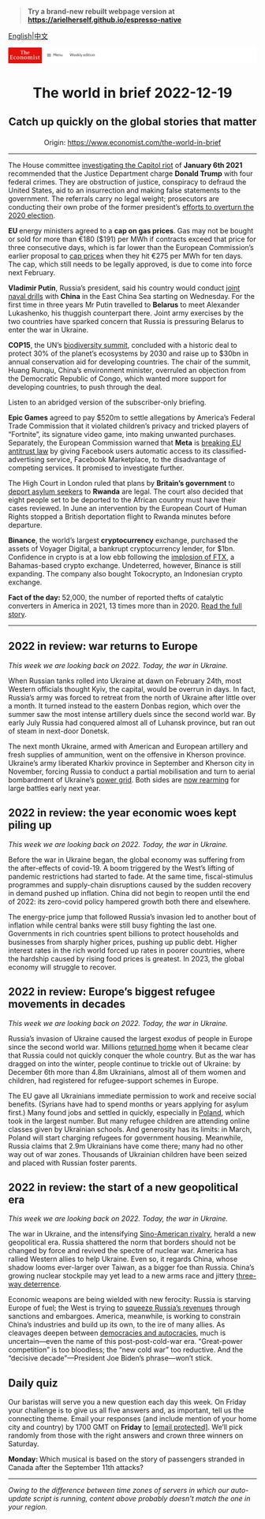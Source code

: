 > **Try a brand-new rebuilt webpage version at https://arielherself.github.io/espresso-native**

[English](https://github.com/arielherself/espresso/blob/main/README.md)|[中文](https://github-com.translate.goog/arielherself/espresso/blob/main/README.md?_x_tr_sl=en&_x_tr_tl=zh-CN&_x_tr_hl=zh-CN&_x_tr_pto=wapp)



![The Economist](menubar.png)

# <p align="center">The world in brief 2022-12-19</p>

## <p align="center">Catch up quickly on the global stories that matter</p>

<p align="center">Origin: <a href="https://www.economist.com/the-world-in-brief">https://www.economist.com/the-world-in-brief</a><hr>

The House committee [investigating the Capitol riot](https://www.economist.com/united-states/2022/06/29/donald-trumps-shameful-role-in-the-storming-of-the-capitol) of <strong>January 6th 2021</strong> recommended that the Justice Department charge <strong>Donald Trump</strong> with four federal crimes. They are obstruction of justice, conspiracy to defraud the United States, aid to an insurrection and making false statements to the government. The referrals carry no legal weight; prosecutors are conducting their own probe of the former president’s [efforts to overturn the 2020 election](https://www.economist.com/united-states/2022/07/21/the-january-6th-committee-has-hobbled-donald-trump). 

<strong>EU </strong>energy ministers agreed to a <strong>cap on gas prices</strong>. Gas may not be bought or sold for more than €180 ($191) per MWh if contracts exceed that price for three consecutive days, which is far lower than the European Commission’s earlier proposal to [cap prices](https://www.economist.com/graphic-detail/2022/09/27/the-wrong-way-to-solve-europes-energy-crisis) when they hit €275 per MWh for ten days. The cap, which still needs to be legally approved, is due to come into force next February.

<strong>Vladimir Putin</strong>, Russia’s president, said his country would conduct [joint naval drills](https://www.economist.com/china/2022/03/12/xi-jinping-places-a-bet-on-russia) with <strong>China</strong> in the East China Sea starting on Wednesday. For the first time in three years Mr Putin travelled to <strong>Belarus</strong> to meet Alexander Lukashenko, his thuggish counterpart there. Joint army exercises by the two countries have sparked concern that Russia is pressuring Belarus to enter the war in Ukraine.

<strong>COP15</strong>, the UN’s [biodiversity summit](https://www.economist.com/the-economist-explains/2022/12/09/why-is-there-another-cop-happening), concluded with a historic deal to protect 30% of the planet’s ecosystems by 2030 and raise up to $30bn in annual conservation aid for developing countries. The chair of the summit, Huang Runqiu, China’s environment minister, overruled an objection from the Democratic Republic of Congo, which wanted more support for developing countries, to push through the deal.

Listen to an abridged version of the subscriber-only briefing.

<strong>Epic Games</strong> agreed to pay $520m to settle allegations by America’s Federal Trade Commission that it violated children’s privacy and tricked players of “Fortnite”, its signature video game, into making unwanted purchases. Separately, the European Commission warned that <strong>Meta</strong> is [breaking EU antitrust law](https://www.economist.com/europe/2022/09/01/is-the-eu-overreaching-with-new-digital-regulations) by giving Facebook users automatic access to its classified-advertising service, Facebook Marketplace, to the disadvantage of competing services. It promised to investigate further.

The High Court in London ruled that plans by <strong>Britain’s government</strong> to [deport asylum seekers](https://www.economist.com/britain/2022/11/02/why-small-boats-are-a-big-problem-for-britain) to <strong>Rwanda</strong> are legal. The court also decided that eight people set to be deported to the African country must have their cases reviewed. In June an intervention by the European Court of Human Rights stopped a British deportation flight to Rwanda minutes before departure.

<strong>Binance</strong>, the world’s largest <strong>cryptocurrency</strong> exchange, purchased the assets of Voyager Digital, a bankrupt cryptocurrency lender, for $1bn. Confidence in crypto is at a low ebb following the [implosion of FTX](https://www.economist.com/briefing/2022/11/17/the-failure-of-ftx-and-sam-bankman-fried-will-leave-deep-scars), a Bahamas-based crypto exchange. Undeterred, however, Binance is still expanding. The company also bought Tokocrypto, an Indonesian crypto exchange. 

<strong>Fact of the day: </strong> 52,000, the number of reported thefts of catalytic converters in America in 2021, 13 times more than in 2020. [Read the full story](https://www.economist.com/united-states/2022/12/15/why-catalytic-converter-theft-has-soared-in-america).

----------

## 2022 in review: war returns to Europe

<em>This week we are looking back on 2022. Today, the war in Ukraine.</em>

When Russian tanks rolled into Ukraine at dawn on February 24th, most Western officials thought Kyiv, the capital, would be overrun in days. In fact, Russia’s army was forced to retreat from the north of Ukraine after little over a month. It turned instead to the eastern Donbas region, which over the summer saw the most intense artillery duels since the second world war. By early July Russia had conquered almost all of Luhansk province, but ran out of steam in next-door Donetsk.

The next month Ukraine, armed with American and European artillery and fresh supplies of ammunition, went on the offensive in Kherson province. Ukraine’s army liberated Kharkiv province in September and Kherson city in November, forcing Russia to conduct a partial mobilisation and turn to aerial bombardment of Ukraine’s [power grid](https://www.economist.com/europe/2022/12/14/despite-power-cuts-and-blockades-ukraines-economy-is-coping). Both sides are [now rearming](https://www.economist.com/ukraines-fateful-winter) for large battles early next year.

## 2022 in review: the year economic woes kept piling up

<em>This week we are looking back on 2022. Today, the war in Ukraine.</em>

Before the war in Ukraine began, the global economy was suffering from the after-effects of covid-19. A boom triggered by the West’s lifting of pandemic restrictions had started to fade. At the same time, fiscal-stimulus programmes and supply-chain disruptions caused by the sudden recovery in demand pushed up inflation. China did not begin to reopen until the end of 2022: its zero-covid policy hampered growth both there and elsewhere.

The energy-price jump that followed Russia’s invasion led to another bout of inflation while central banks were still busy fighting the last one. Governments in rich countries spent billions to protect households and businesses from sharply higher prices, pushing up public debt. Higher interest rates in the rich world forced up rates in poorer countries, where the hardship caused by rising food prices is greatest. In 2023, the global economy will struggle to recover.

## 2022 in review: Europe’s biggest refugee movements in decades

<em>This week we are looking back on 2022. Today, the war in Ukraine.</em>

Russia’s invasion of Ukraine caused the largest exodus of people in Europe since the second world war. Millions [returned home](https://www.economist.com/europe/2022/05/24/as-russias-invasion-stalls-ukraines-refugees-return-home) when it became clear that Russia could not quickly conquer the whole country. But as the war has dragged on into the winter, people continue to trickle out of Ukraine: by December 6th more than 4.8m Ukrainians, almost all of them women and children, had registered for refugee-support schemes in Europe. 

The EU gave all Ukrainians immediate permission to work and receive social benefits. (Syrians have had to spend months or years applying for asylum first.) Many found jobs and settled in quickly, especially in [Poland](https://www.economist.com/europe/2022/09/01/ukrainian-refugees-are-making-poland-multicultural-again), which took in the largest number. But many refugee children are attending online classes given by Ukrainian schools. And generosity has its limits: in March, Poland will start charging refugees for government housing. Meanwhile, Russia claims that 2.9m Ukrainians have come there; many had no other way out of war zones. Thousands of Ukrainian children have been seized and placed with Russian foster parents.

## 2022 in review: the start of a new geopolitical era

<em>This week we are looking back on 2022. Today, the war in Ukraine.</em>

The war in Ukraine, and the intensifying [Sino-American rivalry](https://www.economist.com/leaders/2022/11/10/america-and-china-must-talk), herald a new geopolitical era. Russia shattered the norm that borders should not be changed by force and revived the spectre of nuclear war. America has rallied Western allies to help Ukraine. Even so, it regards China, whose shadow looms ever-larger over Taiwan, as a bigger foe than Russia. China’s growing nuclear stockpile may yet lead to a new arms race and jittery [three-way deterrence](https://www.economist.com/united-states/2022/11/29/how-will-america-deal-with-three-way-nuclear-deterrence). 

Economic weapons are being wielded with new ferocity: Russia is starving Europe of fuel; the West is trying to [squeeze Russia’s revenues](https://www.economist.com/leaders/2022/11/30/the-wests-proposed-price-cap-on-russian-oil-is-no-magic-weapon) through sanctions and embargoes. America, meanwhile, is working to constrain China’s industries and build up its own, to the ire of many allies. As cleavages deepen between [democracies and autocracies](https://www.economist.com/leaders/2022/07/28/how-to-deal-with-despots), much is uncertain—even the name of this post-post-cold-war era. “Great-power competition” is too bloodless; the “new cold war” too reductive. And the “decisive decade”—President Joe Biden’s phrase—won’t stick.

## Daily quiz

Our baristas will serve you a new question each day this week. On Friday your challenge is to give us all five answers and, as important, tell us the connecting theme. Email your responses (and include mention of your home city and country) by 1700 GMT on <strong>Friday</strong> to [<span class="__cf_email__" data-cfemail="e4b5918d9ea19794968197978ba481878b8a8b898d9790ca878b89">[email&#160;protected]</span>](https://mail.google.com/mail/?view=cm&amp;fs=1&amp;tf=1&amp;to=QuizEspresso@economist.com). We’ll pick randomly from those with the right answers and crown three winners on Saturday.

<strong>Monday: </strong>Which musical is based on the story of passengers stranded in Canada after the September 11th attacks?

----------

*Owing to the difference between time zones of servers in which our auto-update script is running, content above probably doesn't match the one in your region.*
